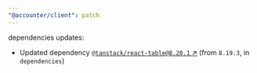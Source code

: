 ```yaml
---
"@accounter/client": patch
---
```

dependencies updates:
  - Updated dependency [`@tanstack/react-table@8.20.1` ↗︎](https://www.npmjs.com/package/@tanstack/react-table/v/8.20.1) (from `8.19.3`, in `dependencies`)
